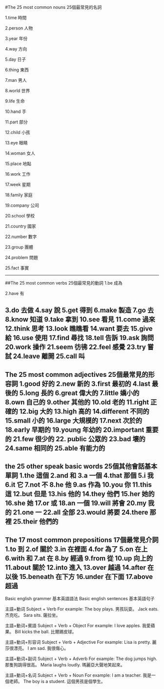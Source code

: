 #The 25 most common nouns 25個最常見的名詞

1.time 時間

2.person 人物

3.year 年份

4.way 方向

5.day 日子

6.thing 東西

7.man 男人

8.world 世界

9.life 生命

10.hand 手

11.part 部分

12.child 小孩

13.eye 眼睛

14.woman 女人

15.place 地點

16.work 工作

17.week 星期

18.family 家庭

19.company 公司

20.school 學校

21.country 國家

22.number 數字

23.group 團體

24.problem 問題

25.fact 事實

---------------------------------------------------------------------------------------------------------




##The 25 most common verbs 25個最常見的動詞
1.be 成為

2.have 有

3.do 去做
4.say 說
5.get 得到
6.make 製造
7.go 去
8.know 知道
9.take 拿到
10.see 看見
11.come 過來
12.think 思考
13.look 瞧瞧看
14.want 要去
15.give 給
16.use 使用
17.find 尋找
18.tell 告訴
19.ask 詢問
20.work 操作
21.seem 彷彿
22.feel 感覺
23.try 嘗試
24.leave 離開
25.call 叫
---------------------------------------------------------------------------------------------------------



The 25 most common adjectives 25個最常見的形容詞
1.good 好的
2.new 新的
3.first 最初的
4.last 最後的
5.long 長的
6.great 偉大的
7.little 嬌小的
8.own 自己的
9.other 其他的
10.old 老的
11.right 正確的
12.big 大的
13.high 高的
14.different 不同的
15.small 小的
16.large 大規模的
17.next 次於的
18.early 早期的
19.young 年幼的
20.important 重要的
21.few 很少的
22. public 公眾的
23.bad 壞的
24.same 相同的
25.able 有能力的
---------------------------------------------------------------------------------------------------------



the 25 other speak basic words 25個其他會話基本單詞
1.the 這個
2.and 和
3.a 一個
4.that 那個
5.i 我
6.it 它
7.not 不
8.he 他
9.as 作為
10.you 你
11.this 這
12.but 但是
13.his 他的
14.they 他們
15.her 她的
16.she 她
17.or 或
18.an 一個
19.will 將會
20.my 我的
21.one 一
22.all 全部
23.would 將要
24.there 那裡
25.their 他們的
---------------------------------------------------------------------------------------------------------



The 17 most common prepositions 17個最常見介詞
1.to 到
2.of 關於
3.in 在裡面
4.for 為了
5.on 在上
6.with 和
7.at 在
8.by 經過
9.from 從
10.up 向上的
11.about 關於
12.into 進入
13.over 越過
14.after 在以後
15.beneath 在下方
16.under 在下面
17.above 超過
---------------------------------------------------------------------------------------------------------



Basic english grammer 基本英語語法
Basic english sentences 基本英語句子 


主語+動词 Subject + Verb 
For example:
The boy plays. 男孩玩耍。
Jack eats. 杰克吃。
Sara sits. 薩拉坐。


主語+動词+賓語 Subject + Verb + Object 
For example:
I love apples. 我愛蘋果。
Bill kicks the ball. 比爾踢皮球。


主語+動词+形容词 Subject + Verb + Adjective 
For example:
Lisa is pretty. 麗莎很漂亮。
I am sad. 我很傷心。


主語+動词+副词 Subject + Verb + Adverb 
For example:
The dog jumps high. 那隻狗跳得很高。
Maria laughs loudly. 瑪麗亞大聲地笑起來。


主語+動词+名词 Subject + Verb + Noun
For example:
I am a teacher. 我是一個老師。
The boy is a student. 這個男孩是個學生。
